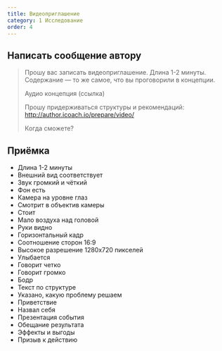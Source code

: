 ```yaml
---
title: Видеоприглашение
category: 1 Исследование
order: 4
---
```


## Написать сообщение автору

> Прошу вас записать видеоприглашение. Длина 1-2 минуты. Содержание — то же самое, что вы проговорили в концепции.
> 
> Аудио концепция (ссылка)
> 
> Прошу придерживаться структуры и рекомендаций: http://author.icoach.io/prepare/video/
> 
> Когда сможете?

## Приёмка

* Длина 1-2 минуты
* Внешний вид соответствует
* Звук громкий и чёткий
* Фон есть
* Камера на уровне глаз
* Смотрит в объектив камеры
* Стоит
* Мало воздуха над головой
* Руки видно
* Горизонтальный кадр
* Соотношение сторон 16:9
* Высокое разрешение 1280х720 пикселей
* Улыбается
* Говорит четко
* Говорит громко
* Бодр
* Текст по структуре
* Указано, какую проблему решаем
* Приветствие
* Назвал себя
* Презентация события
* Обещание результата
* Эффекты и выгоды
* Призыв к действию